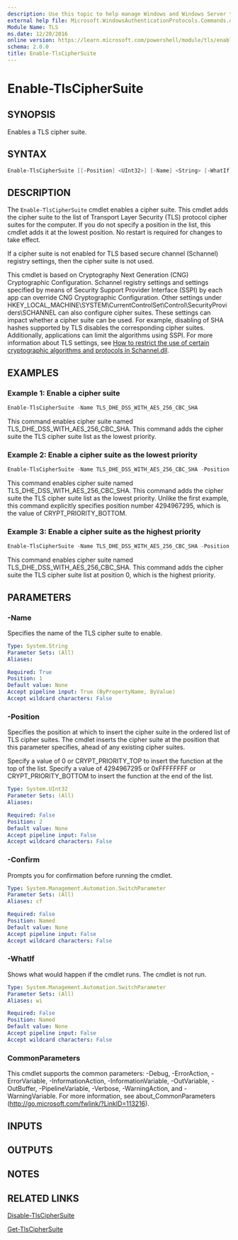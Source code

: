 ```yaml
---
description: Use this topic to help manage Windows and Windows Server technologies with Windows PowerShell.
external help file: Microsoft.WindowsAuthenticationProtocols.Commands.dll-Help.xml
Module Name: TLS
ms.date: 12/20/2016
online version: https://learn.microsoft.com/powershell/module/tls/enable-tlsciphersuite?view=windowsserver2022-ps&wt.mc_id=ps-gethelp
schema: 2.0.0
title: Enable-TlsCipherSuite
---
```


# Enable-TlsCipherSuite

## SYNOPSIS
Enables a TLS cipher suite.

## SYNTAX

```powershell
Enable-TlsCipherSuite [[-Position] <UInt32>] [-Name] <String> [-WhatIf] [-Confirm] [<CommonParameters>]
```

## DESCRIPTION

The `Enable-TlsCipherSuite` cmdlet enables a cipher suite. This cmdlet adds the cipher suite to the
list of Transport Layer Security (TLS) protocol cipher suites for the computer. If you do not
specify a position in the list, this cmdlet adds it at the lowest position. No restart is required
for changes to take effect.

If a cipher suite is not enabled for TLS based secure channel (Schannel) registry settings, then the
cipher suite is not used.

This cmdlet is based on Cryptography Next Generation (CNG) Cryptographic Configuration. Schannel
registry settings and settings specified by means of Security Support Provider Interface (SSPI) by
each app can override CNG Cryptographic Configuration. Other settings under
HKEY_LOCAL_MACHINE\SYSTEM\CurrentControlSet\Control\SecurityProviders\SCHANNEL can also configure
cipher suites. These settings can impact whether a cipher suite can be used. For example, disabling
of SHA hashes supported by TLS disables the corresponding cipher suites. Additionally, applications
can limit the algorithms using SSPI. For more information about TLS settings, see
[How to restrict the use of certain cryptographic algorithms and protocols in Schannel.dll](https://support.microsoft.com/kb/245030).

## EXAMPLES

### Example 1: Enable a cipher suite

```powershell
Enable-TlsCipherSuite -Name TLS_DHE_DSS_WITH_AES_256_CBC_SHA
```

This command enables cipher suite named TLS_DHE_DSS_WITH_AES_256_CBC_SHA.
This command adds the cipher suite the TLS cipher suite list as the lowest priority.

### Example 2: Enable a cipher suite as the lowest priority

```powershell
Enable-TlsCipherSuite -Name TLS_DHE_DSS_WITH_AES_256_CBC_SHA -Position 4294967295
```

This command enables cipher suite named TLS_DHE_DSS_WITH_AES_256_CBC_SHA. This command adds the
cipher suite the TLS cipher suite list as the lowest priority. Unlike the first example, this
command explicitly specifies position number 4294967295, which is the value of
CRYPT_PRIORITY_BOTTOM.

### Example 3: Enable a cipher suite as the highest priority

```powershell
Enable-TlsCipherSuite -Name TLS_DHE_DSS_WITH_AES_256_CBC_SHA -Position 0
```

This command enables cipher suite named TLS_DHE_DSS_WITH_AES_256_CBC_SHA. This command adds the
cipher suite the TLS cipher suite list at position 0, which is the highest priority.

## PARAMETERS

### -Name

Specifies the name of the TLS cipher suite to enable.

```yaml
Type: System.String
Parameter Sets: (All)
Aliases:

Required: True
Position: 1
Default value: None
Accept pipeline input: True (ByPropertyName, ByValue)
Accept wildcard characters: False
```

### -Position

Specifies the position at which to insert the cipher suite in the ordered list of TLS cipher suites.
The cmdlet inserts the cipher suite at the position that this parameter specifies, ahead of any
existing cipher suites.

Specify a value of 0 or CRYPT_PRIORITY_TOP to insert the function at the top of the list. Specify a
value of 4294967295 or 0xFFFFFFFF or CRYPT_PRIORITY_BOTTOM to insert the function at the end of the
list.

```yaml
Type: System.UInt32
Parameter Sets: (All)
Aliases:

Required: False
Position: 2
Default value: None
Accept pipeline input: False
Accept wildcard characters: False
```

### -Confirm

Prompts you for confirmation before running the cmdlet.

```yaml
Type: System.Management.Automation.SwitchParameter
Parameter Sets: (All)
Aliases: cf

Required: False
Position: Named
Default value: None
Accept pipeline input: False
Accept wildcard characters: False
```

### -WhatIf

Shows what would happen if the cmdlet runs. The cmdlet is not run.

```yaml
Type: System.Management.Automation.SwitchParameter
Parameter Sets: (All)
Aliases: wi

Required: False
Position: Named
Default value: None
Accept pipeline input: False
Accept wildcard characters: False
```

### CommonParameters

This cmdlet supports the common parameters: -Debug, -ErrorAction, -ErrorVariable,
-InformationAction, -InformationVariable, -OutVariable, -OutBuffer, -PipelineVariable, -Verbose,
-WarningAction, and -WarningVariable. For more information, see about_CommonParameters
(http://go.microsoft.com/fwlink/?LinkID=113216).

## INPUTS

## OUTPUTS

## NOTES

## RELATED LINKS

[Disable-TlsCipherSuite](./Disable-TlsCipherSuite.md)

[Get-TlsCipherSuite](./Get-TlsCipherSuite.md)
